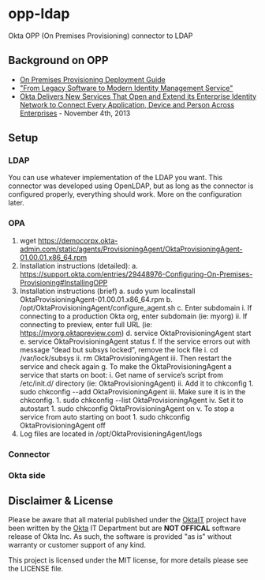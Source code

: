 # opp-ldap
Okta OPP (On Premises Provisioning) connector to LDAP

## Background on OPP
* [On Premises Provisioning Deployment Guide](https://support.okta.com/articles/Knowledge_Article/46749316-On-Premises-Provisioning-Deployment-Guide)
* ["From Legacy Software to Modern Identity Management Service"](https://www.okta.com/solutions/replacing-legacy-identity-software.html)
* [Okta Delivers New Services That Open and Extend its Enterprise Identity Network to Connect Every Application, Device and Person Across Enterprises](https://www.okta.com/company/pr-2013-11-04.html) - November 4th, 2013

## Setup
### LDAP
You can use whatever implementation of the LDAP you want. This connector was developed using OpenLDAP, but as long as the connector is configured properly, everything should work. More on the configuration later.
### OPA
1. wget https://democorpx.okta-admin.com/static/agents/ProvisioningAgent/OktaProvisioningAgent-01.00.01.x86_64.rpm
2. Installation instructions (detailed): a. https://support.okta.com/entries/29448976-Configuring-On-Premises-Provisioning#InstallingOPP
3. Installation instructions (brief)
	a. sudo yum localinstall OktaProvisioningAgent-01.00.01.x86_64.rpm
	b. /opt/OktaProvisioningAgent/configure_agent.sh
	c. Enter subdomain
		i. If connecting to a production Okta org, enter subdomain (ie: myorg) ii. If connecting to preview, enter full URL (ie: https://myorg.oktapreview.com)
	d. service OktaProvisioningAgent start
	e. service OktaProvisioningAgent status
	f. If the service errors out with message “dead but subsys locked", remove the lock file
		i. cd /var/lock/subsys
		ii. rm OktaProvisioningAgent
		iii. Then restart the service and check again
	g. To make the OktaProvisioningAgent a service that starts on boot:
		i. Get name of service’s script from /etc/init.d/ directory (ie: OktaProvisioningAgent)
		ii. Add it to chkconfig
			1. sudo chkconfig --add OktaProvisioningAgent
		iii. Make sure it is in the chkconfig.
			1. sudo chkconfig --list OktaProvisioningAgent
		iv. Set it to autostart
			1. sudo chkconfig OktaProvisioningAgent on
		v. To stop a service from auto starting on boot
			1. sudo chkconfig OktaProvisioningAgent off
4. Log files are located in /opt/OktaProvisioningAgent/logs
### Connector
### Okta side

## Disclaimer & License
Please be aware that all material published under the [OktaIT](https://github.com/OktaIT/) project have been written by the [Okta](http://www.okta.com/) IT Department but are **NOT OFFICAL** software release of Okta Inc.  As such, the software is provided "as is" without warranty or customer support of any kind.

This project is licensed under the MIT license, for more details please see the LICENSE file.
